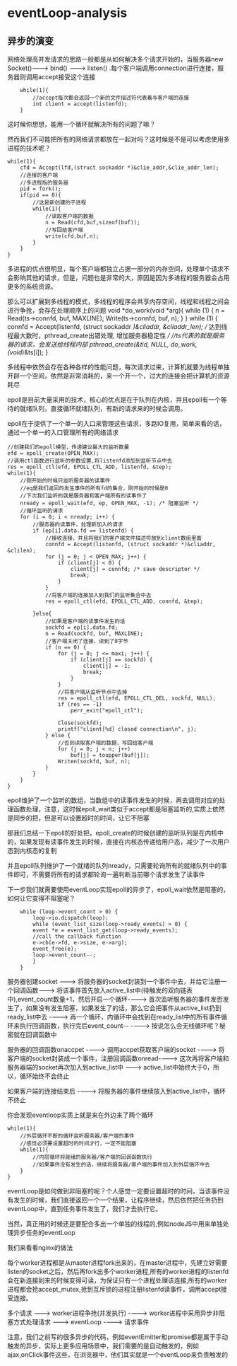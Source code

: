 # eventLoop-analysis


## 异步的演变

网络处理高并发请求的思路一般都是从如何解决多个请求开始的，当服务器new Socket()---> bind() ---> listen() .每个客户端调用connection进行连接，服务器则调用accept接受这个连接

        while(1){
            //accept每次都会返回一个新的文件描述符代表着与客户端的连接
            int client = accept(listenfd);
        }

这时候你想想，能用一个循环就解决所有的问题了嘛？

然而我们不可能把所有的网络请求都放在一起对吗？这时候是不是可以考虑使用多进程的技术呢？

    while(1){
        cfd = Accept(lfd,(struct sockaddr *)&clie_addr,&clie_addr_len);
        //连接的客户端
        //多进程版的服务器
        pid = fork();
        if(pid == 0){
            //这是新创建的子进程
            while(1){
                //读取客户端的数据
                n = Read(cfd,buf,sizeof(buf));
                //写回给客户端
                write(cfd,buf,n);
            }
        }
    }

多进程的优点很明显，每个客户端都独立占据一部分的内存空间，处理单个请求不会影响其他的请求，但是，问题也是非常的大，原因是因为多进程的服务器会占用更多的系统资源。

那么可以扩展到多线程的模式，多线程的程序会共享内存空间，线程和线程之间会进行争抢，会存在处理顺序上的问题
    void *do_work(void *arg){
        while (1) {
            n = Read(ts->connfd, buf, MAXLINE);
            Write(ts->connfd, buf, n);
        }
    }
    while (1) {
		connfd = Accept(listenfd, (struct sockaddr *)&cliaddr, &cliaddr_len);
		/* 达到线程最大数时，pthread_create出错处理, 增加服务器稳定性 */
        //ts代表的就是服务器的请求，会发送给线程内部
		pthread_create(&tid, NULL, do_work, (void*)&ts[i]);
	}

多线程中依然会存在各种各样的性能问题，每次请求过来，计算机就要为线程单独开辟一个空间，依然是非常消耗的，来一个开一个，过大的连接会把计算机的资源耗尽

epoll是目前大量采用的技术，核心的优点是在于队列在内核，并且epoll有一个等待的就绪队列，直接循环就绪队列，有新的请求来的时候会调用。

epoll在于提供了一个单一的入口来管理这些请求，多路IO复用，简单来看的话，通过一个单一的入口管理所有的网络请求

    //创建我们的epoll模型，传递建议最大的监听数量
	efd = epoll_create(OPEN_MAX);
    //调用ctl函数进行监听的参数设置,将listenfd添加到监听节点中去
	res = epoll_ctl(efd, EPOLL_CTL_ADD, listenfd, &tep);
    while(1){
        //刚开始的时候只监听服务器的读事件
		//eq是我们返回的发生事件的所有fd的集合，刚开始的时候是0
		//下次我们监听的就是服务器和客户端所有的读事件了
		nready = epoll_wait(efd, ep, OPEN_MAX, -1); /* 阻塞监听 */
        //循环监听的请求
        for (i = 0; i < nready; i++) {
            //服务器的读事件，处理新加入的请求
            if (ep[i].data.fd == listenfd) {
                //接收连接，并且将我们的客户端文件描述符放到client数组里面
				connfd = Accept(listenfd, (struct sockaddr *)&cliaddr, &clilen);
                for (j = 0; j < OPEN_MAX; j++) {
					if (client[j] < 0) {
						client[j] = connfd; /* save descriptor */
						break;
					}
				}
                //将客户端的连接加入到我们的监听集合中去
				res = epoll_ctl(efd, EPOLL_CTL_ADD, connfd, &tep);

            }else{
                //如果是客户端的读事件发生的话
				sockfd = ep[i].data.fd;
				n = Read(sockfd, buf, MAXLINE);
				//客户端关闭了连接，读到了0字节
				if (n == 0) {
					for (j = 0; j <= maxi; j++) {
						if (client[j] == sockfd) {
							client[j] = -1;
							break;
						}
					}
					//将客户端从监听节点中去掉
					res = epoll_ctl(efd, EPOLL_CTL_DEL, sockfd, NULL);
					if (res == -1)
						perr_exit("epoll_ctl");

					Close(sockfd);
					printf("client[%d] closed connection\n", j);
				} else {
					//否则读取客户端的数据，写回给客户端
					for (j = 0; j < n; j++)
						buf[j] = toupper(buf[j]);
					Writen(sockfd, buf, n);
				}
            }
        }
    }

epoll维护了一个监听的数组，当数组中的读事件发生的时候，再去调用对应的处理函数处理，注意，这时候epoll_wait类似于accept都是阻塞监听的,实质上依然是同步的把，但是可以设置超时的时间，让它不阻塞

那我们总结一下epoll的好处把，epoll_create的时候创建的监听队列是在内核中的，如果发现有读事件发生的时候，直接在内核态传递给用户态，减少了一次用户态到内核态的复制

并且epoll队列维护了一个就绪的队列nready，只需要轮询所有的就绪队列中的事件即可，不需要将所有的请求都轮询一遍判断当前哪个请求发生了读事件

下一步我们就需要使用eventLoop实现epoll的异步了，epoll_wait依然是阻塞的，如何让它变得不阻塞呢？


        while (loop->event_count > 0) {
            loop->io.dispatch(loop);
            while (event_list_size(loop->ready_events) > 0) {
            event *e = event_list_get(loop->ready_events);
            //call the callback function
            e->cb(e->fd, e->size, e->arg);
            event_free(e);
            loop->event_count--;
            }
        }

服务器创建socket ---> 将服务器的socket封装到一个事件中去，并给它注册一个回调函数---> 将该事件首先放入active_list中(待触发的双向链表中),event_count数量+1，然后开启一个循环----> 首次监听服务器的事件发否发生了，如果没有发生阻塞，如果发生了的话，那么它会把事件从active_list扔到ready_list中去 ----> 再一个循环，内循环中会找到在ready_list中的所有事件循环来执行回调函数，执行完后event_count-- ----> 按说怎么会无线循环呢？秘密就在回调函数中

服务器的回调函数onaccpet ----> 调用accpet获取客户端的socket ----> 将客户端的socket封装成一个事件，注册回调函数onread----> 这次再将客户端和服务器端的socket再次加入到active_list中 ---> active_list中始终大于0，所以，循环始终不会终止

如果客户端的连接结束后 ----> 将服务器的事件继续放入到active_list中，循环不终止

你会发现eventloop实质上就是来在外边来了两个循环

    while(1){
        //外层循环不断的循环监听服务器/客户端的事件
        //感觉必须要设置超时的时间才行，一定不能阻塞
        while(1){
            //内层循环将就绪的服务器/客户端的回调函数执行
            //如果事件没有发生的话，继续将服务器/客户端的事件加入到外层循环中去
        }
    }

eventLoop是如何做到非阻塞的呢？个人感觉一定要设置超时的时间，当该事件没有发生的时候，我们直接返回一个一个结果，让程序继续，然后依然把任务扔到eventLoop中，直到任务事件发生了，我们才去执行它。

当然，真正用的时候还是要配合多出一个单独的线程的,例如nodeJS中用来单独处理异步任务的eventLoop


我们来看看nginx的做法

每个worker进程都是从master进程fork出来的，在master进程中，先建立好需要listen的socket之后，然后再fork出多个worker进程,所有的worker进程的listenfd会在新连接到来的时候变得可读，为保证只有一个进程处理该连接,所有的worker进程都会抢accept_mutex,抢到互斥锁的进程注册listenfd读事件，调用accept接受连接。

多个请求 ---> worker进程争抢(并发执行) ----> worker进程中采用异步非阻塞方式处理请求 ---> eventLoop ----> 请求事件

注意，我们之前写的很多异步的代码，例如eventEmitter和promise都是属于手动触发的异步，实际上更多应用场景中，我们需要的是自动触发的，例如ajax,onClick事件这些，在浏览器中，他们其实就是一个eventLoop来负责触发的



